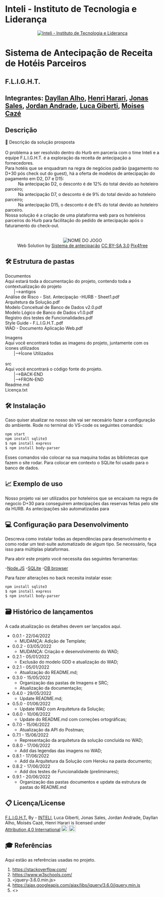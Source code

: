 # Inteli - Instituto de Tecnologia e Liderança 

<p align="center">
<a href= "https://www.inteli.edu.br/"><img src="https://www.inteli.edu.br/wp-content/uploads/2021/08/20172028/marca_1-2.png" alt="Inteli - Instituto de Tecnologia e Liderança" border="0"></a>
</p>

# Sistema de Antecipação de Receita de Hotéis Parceiros


## F.L.I.G.H.T.

## Integrantes: <a href="https://www.linkedin.com/in/dayllan-alho">Dayllan Alho</a>, <a href="">Henri Harari</a>, <a href="https://www.linkedin.com/in/jonas-viana-sales">Jonas Sales</a>, <a href="https://www.linkedin.com/in/jordan-andrade-352541240/">Jordan Andrade</a>, <a href="https://www.linkedin.com/in/luca-giberti-63a4ab231/">Luca Giberti</a>, <a href="https://www.linkedin.com/in/moises-caze">Moises Cazé</a>

## Descrição

📜 Descrição da solução prosposta
<br><br>
O problema a ser resolvido dentro do Hurb em parceria com o time Inteli e a equipe F.L.I.G.H.T. é a exploração da receita de antecipação a fornecedores.<br>
Para hotéis que se enquadram na regra de negócios padrão (pagamento no D+30 pós check out do guest), há a oferta de modelos de antecipação do pagamento em D2, D7 e D15:<br>
&emsp;&emsp;&emsp;Na antecipação D2, o desconto é de 12% do total devido ao hoteleiro parceiro;<br>
&emsp;&emsp;&emsp;Na antecipação D7, o desconto é de 9% do total devido ao hoteleiro parceiro;<br>
&emsp;&emsp;&emsp;Na antecipação D15, o desconto é de 6% do total devido ao hoteleiro parceiro.<br>
Nossa solução é a criação de uma plataforma web para os hoteleiros parceiros do Hurb para facilitação do pedido de antecipação após o faturamento do check-out.
<br><br>
<p align="center">
<img src="https://mir-s3-cdn-cf.behance.net/projects/404/325653103583589.Y3JvcCwyODc2LDIyNTAsMTEzLDA.png" alt="NOME DO JOGO" border="0"><br>
  Web Solution by <a href="http://www.nyphotographic.com/">Sistema de antecipação</a> <a rel="license" href="https://creativecommons.org/licenses/by-sa/3.0/">CC BY-SA 3.0</a> <a href="http://pix4free.org/">Pix4free</a>
</p>


## 🛠 Estrutura de pastas
Documentos<br>
Aqui estará toda a documentação do projeto, contendo toda a contextualização do projeto<br>
  &emsp;&emsp;|-->antigos<br>
  Análise de Risco - Sist. Antecipação -HURB - Sheet1.pdf<br>
  Arquitetura da Solução.pdf<br>
  Modelo Conceitual de Banco de Dados v2.0.pdf<br>
  Modelo Lógico de Banco de Dados v1.0.pdf<br>
  Registro dos testes de Funcionalidades.pdf<br>
  Style Guide - F.L.I.G.H.T..pdf<br>
  WAD - Documento Aplicação Web.pdf<br>

Imagens<br>
Aqui você encontrará todas as imagens do projeto, juntamente com os ícones utilizados<br>
  &emsp;&emsp;|-->Ícone Utilizados<br><br>
src<br>
Aqui você encontrará o código fonte do projeto.<br>
  &emsp;&emsp;|-->BACK-END<br>
  &emsp;&emsp;|-->FRON-END<br>
Readme.md<br>
Licença.txt <br>

## 🛠 Instalação

Caso quiser  atualizar no nosso site vai ser necesário fazer a configuração do ambiente. Rode no terminal do VS-code os seguintes comandos:
```sh
npm start
npm install sqlite3
$ npm install express
$ npm install body-parser
```
Esses comandos vão colocar na sua maquina todas as bibliotecas que fazem o site rodar. Para colocar em contexto o SQLite foi usado para o banco de dados. 

## 📈 Exemplo de uso

Nosso projeto vai ser utilizados por hoteleiros que se encaixam na regra de negocío D+30 para conseguirem antecipações das reservas feitas pelo site da HURB. As antecipações são automatizadas para

## 💻 Configuração para Desenvolvimento

Descreva como instalar todas as dependências para desenvolvimento e como rodar um test-suite automatizado de algum tipo. Se necessário, faça isso para múltiplas plataformas.

Para abrir este projeto você necessita das seguintes ferramentas:

-<a href="https://nodejs.org/en/">Node.JS</a>
-<a href="https://www.sqlite.org/download.html">SQLite</a>
-<a href="https://sqlitebrowser.org/dl/">DB browser</a>

Para fazer alterações no back necesita instalar esse:
```sh
npm install sqlite3
$ npm install express
$ npm install body-parser
```

## 🗃 Histórico de lançamentos

A cada atualização os detalhes devem ser lançados aqui.

* 0.0.1 - 22/04/2022
    * MUDANÇA: Adição de Template;<br>
* 0.0.2 - 03/05/2022
    * MUDANÇA: Criação e desenvolvimento do WAD;<br>
* 0.2.1 - 05/01/2022
    * Exclusão do modelo GDD e atualização do WAD;<br>
* 0.2.1 - 05/01/2022
    * Atualização do README.md;<br>
* 0.3.0 - 15/05/2022
    * Organização das pastas de Imagens e SRC;<br>
    * Atualização da documentação;<br>
* 0.4.0 - 29/05/2022
    * Update README.md;<br>
* 0.5.0 - 01/06/2022
    * Update WAD com Arquitetura da Solução;<br>
* 0.6.0 - 10/06/2022
    * Update do README.md com correções ortográficas;<br>
* 0.7.0 - 15/06/2022
    * Atualização da API do Postman;<br>
* 0.7.1 - 15/06/2022
    * Representação da arquitetura da solução concluída no WAD;<br>
 * 0.8.0 - 17/06/2022
    * Add das legendas das imagens no WAD;<br>
 * 0.8.1 - 17/06/2022
    * Add da Arquitetura da Solução com Heroku na pasta documento;<br>
 * 0.8.2 - 17/06/2022
    * Add dos testes de Funcionalidade (preliminares);<br>
 * 0.9.1 - 20/06/2022
    * Organização das pastas documentos e update da estrutura de pastas do README.md<br> 

## 📋 Licença/License

<p xmlns:cc="http://creativecommons.org/ns#" xmlns:dct="http://purl.org/dc/terms/"><a property="dct:title" rel="cc:attributionURL" href="https://github.com/2022M2T4/Projeto4">F.L.I.G.H.T.</a> By - <a href="https://www.inteli.edu.br/">INTELI</a>, Luca Giberti, Jonas Sales, Jordan Andrade, Dayllan Alho, Moisés Cazé, Henri Harari</a> is licensed under <a href="http://creativecommons.org/licenses/by/4.0/?ref=chooser-v1" target="_blank" rel="license noopener noreferrer" style="display:inline-block;">Attribution 4.0 International<img style="height:22px!important;margin-left:3px;vertical-align:text-bottom;" src="https://mirrors.creativecommons.org/presskit/icons/cc.svg?ref=chooser-v1"><img style="height:22px!important;margin-left:3px;vertical-align:text-bottom;" src="https://mirrors.creativecommons.org/presskit/icons/by.svg?ref=chooser-v1"></a></p>

## 🎓 Referências

Aqui estão as referências usadas no projeto.

1. <https://stackoverflow.com/>
2. <https://www.w3schools.com/>
3. <jquery-3.6.0.min.js>
3. <https://ajax.googleapis.com/ajax/libs/jquery/3.6.0/jquery.min.js>
4. <>
